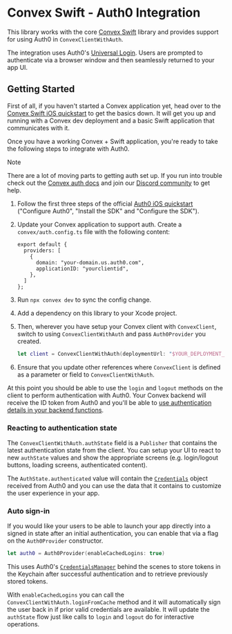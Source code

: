 # Convex Swift - Auth0 Integration

This library works with the core
[Convex Swift](https://github.com/get-convex/convex-swift)
library and provides support for using Auth0 in `ConvexClientWithAuth`.

The integration uses Auth0's
[Universal Login](https://auth0.com/docs/hosted-pages/login). Users are
prompted to authenticate via a browser window and then seamlessly returned to
your app UI.

## Getting Started

First of all, if you haven't started a Convex application yet, head over to the
[Convex Swift iOS quickstart](https://docs.convex.dev/quickstart/ios) to get the 
basics down. It will get you up and running with a Convex dev deployment and a
basic Swift application that communicates with it.

Once you have a working Convex + Swift application, you're ready to take the
following steps to integrate with Auth0.

> [!NOTE]
> There are a lot of moving parts to getting auth set up. If you run into trouble
> check out the [Convex auth docs](https://docs.convex.dev/auth) and join our 
> [Discord community](https://convex.dev/community) to get help.

1. Follow the first three steps of the official
   [Auth0 iOS quickstart](https://auth0.com/docs/quickstart/native/ios-swift)
   ("Configure Auth0", "Install the SDK" and "Configure the SDK").

2. Update your Convex application to support auth. Create a `convex/auth.config.ts`
   file with the following content:
    ```
    export default {
      providers: [
        {
          domain: "your-domain.us.auth0.com",
          applicationID: "yourclientid",
        },
      ]
    };
    ```
3. Run `npx convex dev` to sync the config change.

4. Add a dependency on this library to your Xcode project.

5. Then, wherever you have setup your Convex client with `ConvexClient`, switch to using
   `ConvexClientWithAuth` and pass `Auth0Provider` you created.

    ```swift
    let client = ConvexClientWithAuth(deploymentUrl: "$YOUR_DEPLOYMENT_URL", authProvider: Auth0Provider())
    ```

6. Ensure that you update other references where `ConvexClient` is defined as a parameter or field
   to `ConvexClientWithAuth`.

At this point you should be able to use the `login` and `logout` methods on the client to perform
authentication with Auth0. Your Convex backend will receive the ID token from Auth0 and you'll be
able to
[use authentication details in your backend functions](https://docs.convex.dev/auth/functions-auth).

### Reacting to authentication state

The `ConvexClientWithAuth.authState` field is a `Publisher` that contains the latest authentication
state from the client. You can setup your UI to react to new `authState` values and show the
appropriate screens (e.g. login/logout buttons, loading screens, authenticated content).

The `AuthState.authenticated` value will contain the 
[`Credentials`](https://auth0.github.io/Auth0.swift/documentation/auth0/credentials)
object received from Auth0 and you can use the data that it contains to customize the user
experience in your app.

### Auto sign-in

If you would like your users to be able to launch your app directly into a signed in state after an
initial authentication, you can enable that via a flag on the `Auth0Provider` constructor.

```swift
let auth0 = Auth0Provider(enableCachedLogins: true)
```

This uses Auth0's
[`CredentialsManager`](https://auth0.github.io/Auth0.swift/documentation/auth0/credentialsmanager/)
behind the scenes to store tokens in the Keychain after successful authentication and to retrieve
previously stored tokens.

With `enableCachedLogins` you can call the `ConvexClientWithAuth.loginFromCache` method and it will
automatically sign the user back in if prior valid credentials are available. It will update the
`authState` flow just like calls to `login` and `logout` do for interactive operations.
